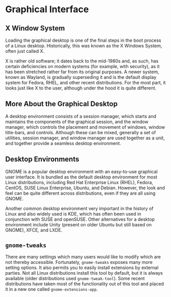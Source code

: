 # Graphical Interface

## X Window System

Loading the graphical desktop is one of the final steps in the boot process of a Linux desktop. Historically, this was known as the X Windows System, often just called X.

X is rather old software; it dates back to the mid-1980s and, as such, has certain deficiencies on modern systems (for example, with security), as it has been stretched rather far from its original purposes. A newer system, known as Wayland, is gradually superseding it and is the default display system for Fedora, RHEL, and other recent distributions. For the most part, it looks just like X to the user, although under the hood it is quite different.

## More About the Graphical Desktop

A desktop environment consists of a session manager, which starts and maintains the components of the graphical session, and the window manager, which controls the placement and movement of windows, window title-bars, and controls. Although these can be mixed, generally a set of utilities, session manager, and window manager are used together as a unit, and together provide a seamless desktop environment.

## Desktop Environments

GNOME is a popular desktop environment with an easy-to-use graphical user interface. It is bundled as the default desktop environment for most Linux distributions, including Red Hat Enterprise Linux (RHEL), Fedora, CentOS, SUSE Linux Enterprise, Ubuntu, and Debian. However, the look and feel can be quite different across distributions, even if they are all using GNOME.

Another common desktop environment very important in the history of Linux and also widely used is KDE, which has often been used in conjunction with SUSE and openSUSE. Other alternatives for a desktop environment include Unity (present on older Ubuntu but still based on GNOME), XFCE, and LXDE.

## `gnome-tweaks`

There are many settings which many users would like to modify which are not thereby accessible. Fortunately, `gnome-tweaks` exposes many more setting options. It also permits you to easily install extensions by external parties. Not all Linux distributions install this tool by default, but it is always available (older distributions used `gnome-tweak-tool`). Some recent distributions have taken most of the functionality out of this tool and placed it in a new one called `gnome-extensions-app`.
